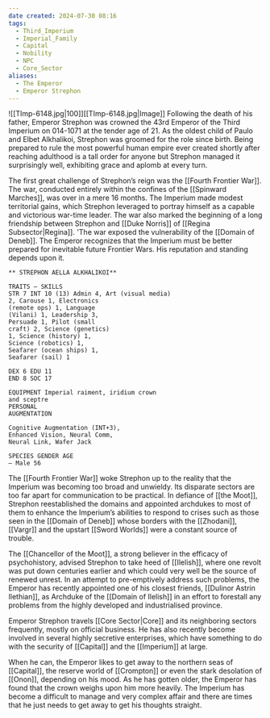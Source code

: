 ```yaml
---
date created: 2024-07-30 08:16
tags:
  - Third_Imperium
  - Imperial_Family
  - Capital
  - Nobility
  - NPC
  - Core_Sector
aliases:
  - The Emperor
  - Emperor Strephon
---
```

![[TImp-6148.jpg|100]][[TImp-6148.jpg|Image]]
Following the death of his father, Emperor Strephon was crowned the 43rd Emperor of the Third Imperium on 014-1071 at the tender age of 21. As the oldest child of Paulo and Elbet Alkhalikoi, Strephon was groomed for the role since birth. Being prepared to rule the most powerful human empire ever created shortly after reaching adulthood is a tall order for anyone but Strephon managed it surprisingly well, exhibiting grace and aplomb at every turn.

The first great challenge of Strephon’s reign was the [[Fourth Frontier War]]. The war, conducted entirely within the confines of the [[Spinward Marches]], was over in a mere 16 months. The Imperium made modest territorial gains, which Strephon leveraged to portray himself as a capable and victorious war-time leader. The war also marked the beginning of a long friendship between Strephon and  [[Duke Norris]] of [[Regina Subsector|Regina]]. 'The war exposed the vulnerability of the [[Domain of Deneb]]. The Emperor recognizes that the Imperium must be better prepared for inevitable future Frontier Wars. His reputation and standing depends upon it.

```
** STREPHON AELLA ALKHALIKOI**

TRAITS — SKILLS
STR 7 INT 10 (13) Admin 4, Art (visual media)
2, Carouse 1, Electronics
(remote ops) 1, Language
(Vilani) 1, Leadership 3,
Persuade 1, Pilot (small
craft) 2, Science (genetics)
1, Science (history) 1,
Science (robotics) 1,
Seafarer (ocean ships) 1,
Seafarer (sail) 1

DEX 6 EDU 11
END 8 SOC 17

EQUIPMENT Imperial raiment, iridium crown
and sceptre
PERSONAL
AUGMENTATION

Cognitive Augmentation (INT+3),
Enhanced Vision, Neural Comm,
Neural Link, Wafer Jack

SPECIES GENDER AGE
— Male 56
```

The [[Fourth Frontier War]] woke Strephon up to the reality that the Imperium was becoming too broad and unwieldy. Its disparate sectors are too far apart for communication to be practical. In defiance of [[the Moot]], Strephon reestablished the domains and appointed archdukes to most of them to enhance the Imperium’s abilities to respond to crises such as those seen in the [[Domain of Deneb]] whose borders with the [[Zhodani]], [[Vargr]] and the upstart [[Sword Worlds]] were a constant source of trouble.

The [[Chancellor of the Moot]], a strong believer in the efficacy of psychohistory, advised Strephon to take heed of [[Ilelish]], where one revolt was put down centuries earlier and which could very well be the source of renewed unrest. In an attempt to pre-emptively address such problems, the Emperor has recently appointed one of his closest friends, [[Dulinor Astrin Ilethian]], as Archduke of the [[Domain of Ilelish]] in an effort to forestall any problems from the highly developed and industrialised province.

Emperor Strephon travels [[Core Sector|Core]] and its neighboring sectors frequently, mostly on official business. He has also recently become involved in several highly secretive enterprises, which have something to do with the security of [[Capital]] and the [[Imperium]] at large.

When he can, the Emperor likes to get away to the northern seas of [[Capital]], the reserve world of [[Crompton]] or even the stark desolation of [[Onon]], depending on his mood. As he has gotten older, the Emperor has found that the crown weighs upon him more heavily. The Imperium has become a difficult to manage and very complex affair and there are times that he just needs to get away to get his thoughts straight.
